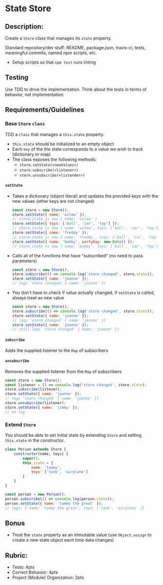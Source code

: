 State Store
===

## Description:

Create a `Store` class that manages its `state` property.

Standard repository/dev stuff: README, package.json, travis-ci, tests, meaningful commits, named npm scripts, etc.

* Setup scripts so that `npm test` runs linting

## Testing

Use TDD to drive the implementation. Think about the tests in terms of behavior, not implementation

## Requirements/Guidelines

### Base `Store` `class`

TDD a `class` that manages a `this.state` property. 

* `this.state` should be initialized to an empty object
* Each `key` of the the state corresponds to a value we wish to track (dictionary or map)
* The class exposes the following methods:
  * `store.setState(<newValues>)`
  * `store.subscribe(<listener>)`
  * `store.unsubscribe(<listender>)`
  
#### `setState`

* Takes a dictionary (object literal) and updates the provided keys with the new values (other keys are not changed)
    ```js
    const store = new Store();
    store.setState({ name: 'wilma' });
    // store.state is now { name: 'wilma' }
    store.setState({ toys: ['ball', 'car', 'top'] });
    // store.state is now { name: 'wilma', toys: ['ball', 'car', 'top'] }
    store.setState({ name: 'freddy' });
    // store.state is now { name: 'freddy', toys: ['ball', 'car', 'top'] }
    store.setState({ name: 'bobby', partyDay: new Date() });
    // store.state is now { name: 'bobby', toys: ['ball', 'car', 'top'], partyDay: '2/13/2018' }
    ```
    
* Calls all of the functions that have "subscribed" (no need to pass parameters)
    ```js
    const store = new Store();
    store.subscribe(() => console.log('store changed', store.state));
    store.setState({ name: 'joanne' });
    // logs 'store changed' { name: 'joanne' })
    ```
    
* You don't have to check if value actually changed, if `setState` is called, always treat as new value
    ```js
    const store = new Store();
    store.subscribe(() => console.log('store changed', store.state));
    store.setState({ name: 'joanne' });
    // logs 'store changed' { name: 'joanne' })
    store.setState({ name: 'joanne' });
    // still logs 'store changed' { name: 'joanne' })
    ```

#### `subscribe`

Adds the supplied listener to the `Map` of subscribers

#### `unsubscribe`

Removes the supplied listener from the `Map` of subscribers

   ```js
   const store = new Store();
   const listener = () => console.log('store changed', store.state);
   store.subscribe(listener);
   store.setState({ name: 'joanne' });
   // logs 'store changed' { name: 'joanne' })
   store.unsubscribe(listener);
   store.setState({ name: 'jimmy' });
   // no log
   ```


### Extend `Store`

You should be able to set initial state by extending `Store` and setting `this.state` in the constructor.

```js
class Person extends Store {
    constructor(name, toys) {
        super();
        this.state = {
            name: 'tammy',
            toys: ['tank', 'airplane']
        }
    }
}

const person = new Person();
person.subscribe(() => console.log(person.state));
person.setState({ name: 'tammy the great' });
// logs: { name: 'tammy the great', toys: ['tank', 'airplane' ]}
```

## Bonus

* Treat the `state` property as an immutable value (use `Object.assign` to create a new state object each time
data changes)

## Rubric:

* Tests: 4pts
* Correct Behavior: 4pts
* Project (Module) Organization: 2pts
